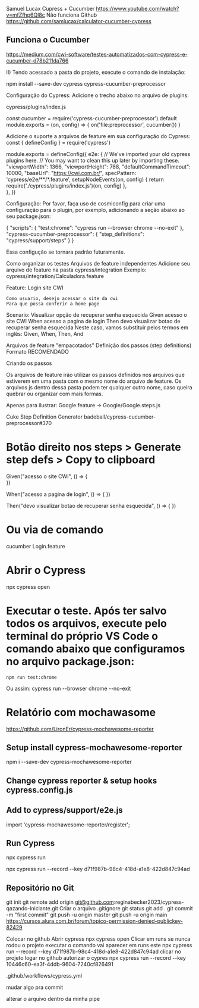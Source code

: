 Samuel Lucax Cupress + Cucumber
https://www.youtube.com/watch?v=mfZfhp6Ql8c
Não funciona Github
https://github.com/samlucax/calculator-cucumber-cypress

## Funciona o Cucumber
https://medium.com/cwi-software/testes-automatizados-com-cypress-e-cucumber-d78b211da766

II) Tendo acessado a pasta do projeto, execute o comando de instalação:

npm install --save-dev cypress cypress-cucumber-preprocessor

Configuração do Cypress:
Adicione o trecho abaixo no arquivo de plugins:

cypress/plugins/index.js

const cucumber = require('cypress-cucumber-preprocessor').default
module.exports = (on, config) => {
  on('file:preprocessor', cucumber())
}

Adicione o suporte a arquivos de feature em sua configuração do Cypress:
const { defineConfig } = require('cypress')

module.exports = defineConfig({
  e2e: {
    // We've imported your old cypress plugins here.
    // You may want to clean this up later by importing these.
    "viewportWidth": 1366,
    "viewportHeight": 768,
    "defaultCommandTimeout": 10000,
    "baseUrl": "https://cwi.com.br/",
    specPattern: 'cypress/e2e/**/*.feature',
    setupNodeEvents(on, config) {
      return require('./cypress/plugins/index.js')(on, config)
    },    
  },
})

Configuração:
Por favor, faça uso de cosmiconfig para criar uma configuração para o plugin, por exemplo, adicionando a seção abaixo ao seu package.json:

{
    "scripts": {
        "test:chrome": "cypress run --browser chrome --no-exit"
    },
    "cypress-cucumber-preprocessor": {
        "step_definitions": "cypress/support/steps"
    }
}

Essa configução se tornara padrão futuramente.

Como organizar os testes
Arquivos de feature independentes
Adicione seu arquivo de feature na pasta cypress/integration Exemplo: cypress/integration/Calculadora.feature

  Feature: Login site CWI

    Como usuario, desejo acessar o site da cwi
    Para que possa conferir a home page

 Scenario: Visualizar opção de recuperar senha esquecida
        Given acesso o site CWI
        When acesso a pagina de login
        Then devo visualizar botao de recuperar senha esquecida
Neste caso, vamos substituir pelos termos em inglês: Given, When, Then, And

Arquivos de feature "empacotados"
Definição dos passos (step definitions)
Formato RECOMENDADO

Criando os passos

Os arquivos de feature irão utilizar os passos definidos nos arquivos que estiverem em uma pasta com o mesmo nome do arquivo de feature. Os arquivos js dentro dessa pasta podem ter qualquer outro nome, caso queira quebrar ou organizar com mais formas.

Apenas para ilustrar: Google.feature -> Google/Google.steps.js

Cuke Step Definition Generator badeball/cypress-cucumber-preprocessor#370

# Botão direito nos steps > Generate step defs > Copy to clipboard
Given("acesso o site CWI", () => {   
})

When("acesso a pagina de login", () => {
})

Then("devo visualizar botao de recuperar senha esquecida", () => {
})


#  Ou via de comando
cucumber Login.feature

#  Abrir o Cypress
npx cypress open

# Executar o teste. Após ter salvo todos os arquivos, execute pelo terminal do próprio VS Code o comando abaixo que configuramos no arquivo package.json:
    npm run test:chrome

Ou assim:
    cypress run --browser chrome --no-exit

# Relatório com mochawasome
https://github.com/LironEr/cypress-mochawesome-reporter

## Setup install cypress-mochawesome-reporter
npm i --save-dev cypress-mochawesome-reporter

## Change cypress reporter & setup hooks cypress.config.js

## Add to cypress/support/e2e.js
import 'cypress-mochawesome-reporter/register';

## Run Cypress
npx cypress run
 
 npx cypress run --record --key d71f987b-98c4-418d-a1e8-422d847c94ad


## Repositório no Git
git init
git remote add origin git@github.com:reginabecker2023/cypress-qazando-iniciante.git
Criar o arquivo .gitignore
git status
git add .
git commit -m "first commit"
git push -u origin master
git push -u origin main
https://cursos.alura.com.br/forum/topico-permission-denied-publickey-82429

Colocar no github
Abrir cypress
npx cypress open
Clicar em runs
se nunca rodou o projeto executar o comando
vai aparecer em runs este
npx cypress run --record --key d71f987b-98c4-418d-a1e8-422d847c94ad
clicar no projeto
logar no github
autorizar o cypres
npx cypress run --record --key 10446c60-ea3f-4ddb-9604-7240cf826491

.github/workflows/cypress.yml

mudar algo pra commit

alterar o arquivo dentro da minha pipe